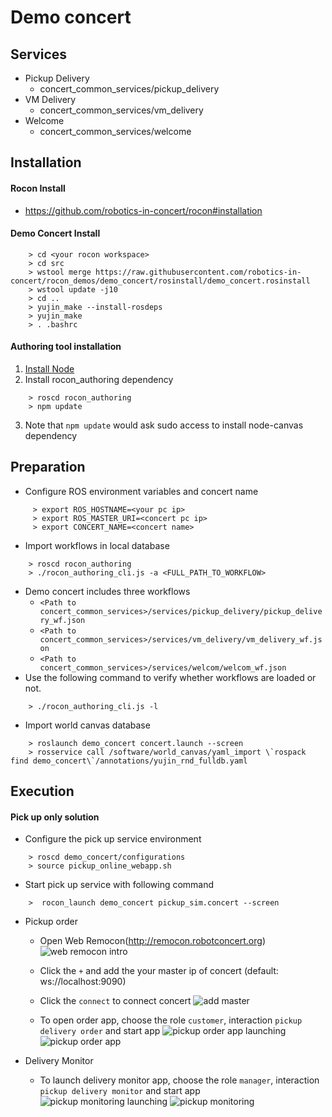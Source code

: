 # Demo concert
## Services
* Pickup Delivery
    * concert_common_services/pickup_delivery
* VM Delivery
    * concert_common_services/vm_delivery
* Welcome
    * concert_common_services/welcome

## Installation
#### Rocon Install
* https://github.com/robotics-in-concert/rocon#installation

#### Demo Concert Install
```    
    > cd <your rocon workspace>
    > cd src
    > wstool merge https://raw.githubusercontent.com/robotics-in-concert/rocon_demos/demo_concert/rosinstall/demo_concert.rosinstall
    > wstool update -j10
    > cd ..
    > yujin_make --install-rosdeps
    > yujin_make
    > . .bashrc
```    
#### Authoring tool installation

1. [Install Node](https://github.com/joyent/node/wiki/Installing-Node.js-via-package-manager#ubuntu-debian-linux-mint-elementary-os-etc)
2. Install rocon_authoring dependency

```  
    > roscd rocon_authoring
    > npm update
```

3. Note that `npm update` would ask sudo access to install node-canvas dependency
    
## Preparation

* Configure ROS environment variables and concert name
```
     > export ROS_HOSTNAME=<your pc ip>
     > export ROS_MASTER_URI=<concert pc ip>
     > export CONCERT_NAME=<concert name>
```
*  Import workflows in local database
```    
    > roscd rocon_authoring
    > ./rocon_authoring_cli.js -a <FULL_PATH_TO_WORKFLOW>
```
   * Demo concert includes three workflows
      * `<Path to concert_common_services>/services/pickup_delivery/pickup_delivery_wf.json`
      * `<Path to concert_common_services>/services/vm_delivery/vm_delivery_wf.json`
      * `<Path to concert_common_services>/services/welcom/welcom_wf.json`
   * Use the following command to verify whether workflows are loaded or not.
```    
    > ./rocon_authoring_cli.js -l
```
* Import world canvas database
```    
    > roslaunch demo_concert concert.launch --screen
    > rosservice call /software/world_canvas/yaml_import \`rospack find demo_concert\`/annotations/yujin_rnd_fulldb.yaml
```    
## Execution

#### Pick up only solution
* Configure the pick up service environment
```    
    > roscd demo_concert/configurations
    > source pickup_online_webapp.sh
```    

* Start pick up service with following command
```         
    >  rocon_launch demo_concert pickup_sim.concert --screen
```    
   
* Pickup order
   * Open Web Remocon(http://remocon.robotconcert.org)
   ![web remocon intro](https://raw.githubusercontent.com/robotics-in-concert/rocon_demos/demo_concert/imgs/web_remocon_intro.png)

   *  Click the ```+``` and add the your master ip of concert (default: ws://localhost:9090)
   *  Click the ```connect``` to connect concert
   ![add master](https://raw.githubusercontent.com/robotics-in-concert/rocon_demos/demo_concert/imgs/web_remocon_add_master_ip.png)
          
   *  To open order app, choose the role ```customer```, interaction ```pickup delivery order``` and start app
      ![pickup order app launching](https://raw.githubusercontent.com/robotics-in-concert/rocon_demos/demo_concert/imgs/web_remocon_monitoring_app_launch.png)
      ![pickup order app](https://raw.githubusercontent.com/robotics-in-concert/rocon_demos/demo_concert/imgs/web_remocon_order_app.png)
          
* Delivery Monitor
   * To launch delivery monitor app, choose the role ```manager```, interaction ```pickup delivery monitor``` and start app
   ![pickup monitoring launching](https://github.com/robotics-in-concert/rocon_demos/blob/demo_concert/imgs/web_remocon_monitoring_app_launch.png)
   ![pickup monitoring](https://raw.githubusercontent.com/robotics-in-concert/rocon_demos/demo_concert/imgs/web_remocon_monitoring_app.png)


